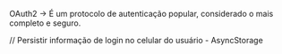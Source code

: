 OAuth2 -> É um protocolo de autenticação popular, considerado o mais completo e seguro.


// Persistir informação de login no celular do usuário - AsyncStorage